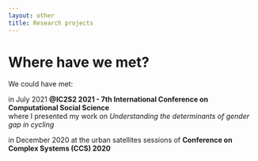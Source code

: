 ```yaml
---
layout: other
title: Research projects
---
```


<h1 class = "pageTitle"> Where have we met? </h1>

We could have met: <br>

in July 2021 <b> @IC2S2 2021 - 7th International Conference on Computational Social Science </b> <br>
where I presented my work on <i> Understanding the determinants of gender gap in cycling </i>
  
in December 2020 at the urban satellites sessions of <b> Conference on Complex Systems (CCS) 2020 </b> 
